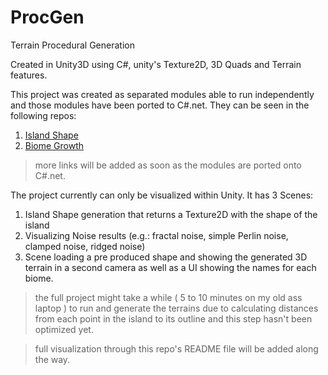 # ProcGen

Terrain Procedural Generation

Created in Unity3D using C#, unity's Texture2D, 3D Quads and Terrain features.

This project was created as separated modules able to run independently and those modules have been ported to C#.net. They can be seen in the following repos:

1. [Island Shape](https://github.com/brunorc93/islandShapeGen.net)  
1. [Biome Growth](https://github.com/brunorc93/BiomeGrowth.net)  
> more links will be added as soon as the modules are ported onto C#.net.  

The project currently can only be visualized within Unity. It has 3 Scenes:
1. Island Shape generation that returns a Texture2D with the shape of the island  
1. Visualizing Noise results (e.g.: fractal noise, simple Perlin noise, clamped noise, ridged noise)
1. Scene loading a pre produced shape and showing the generated 3D terrain in a second camera as well as a UI showing the names for each biome.
> the full project might take a while ( 5 to 10 minutes on my old ass laptop ) to run and generate the terrains due to calculating distances from each point in the island to its outline and this step hasn't been optimized yet.

> full visualization through this repo's README file will be added along the way.
